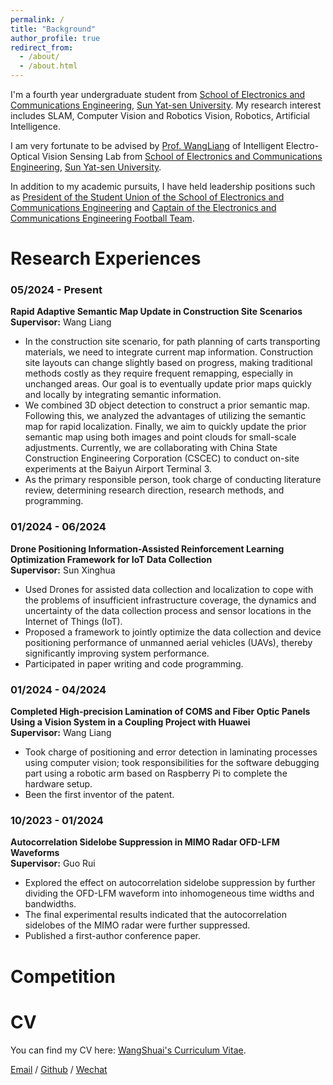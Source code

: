 ```yaml
---
permalink: /
title: "Background"
author_profile: true
redirect_from: 
  - /about/
  - /about.html
---
```

I'm a fourth year undergraduate student from [School of Electronics and Communications Engineering](https://sece.sysu.edu.cn/), [Sun Yat-sen University](https://www.sysu.edu.cn/). My research interest includes SLAM, Computer Vision and Robotics Vision, Robotics, Artificial Intelligence.

I am very fortunate to be advised by [Prof. WangLiang](https://sece.sysu.edu.cn/szll/js/1361718.htm) of Intelligent Electro-Optical Vision Sensing Lab from [School of Electronics and Communications Engineering](https://sece.sysu.edu.cn/), [Sun Yat-sen University](https://www.sysu.edu.cn/).

In addition to my academic pursuits, I have held leadership positions such as [President of the Student Union of the School of Electronics and Communications Engineering](../images/xueshenghui.png) and [Captain of the Electronics and Communications Engineering Football Team](../images/zuqiudui.png).

Research Experiences
========
### 05/2024 - Present  
**Rapid Adaptive Semantic Map Update in Construction Site Scenarios**  
**Supervisor:** Wang Liang  
- In the construction site scenario, for path planning of carts transporting materials, we need to integrate current map information. Construction site layouts can change slightly based on progress, making traditional methods costly as they require frequent remapping, especially in unchanged areas. Our goal is to eventually update prior maps quickly and locally by integrating semantic information.  
- We combined 3D object detection to construct a prior semantic map. Following this, we analyzed the advantages of utilizing the semantic map for rapid localization. Finally, we aim to quickly update the prior semantic map using both images and point clouds for small-scale adjustments. Currently, we are collaborating with China State Construction Engineering Corporation (CSCEC) to conduct on-site experiments at the Baiyun Airport Terminal 3.  
- As the primary responsible person, took charge of conducting literature review, determining research direction, research methods, and programming.

### 01/2024 - 06/2024  
**Drone Positioning Information-Assisted Reinforcement Learning Optimization Framework for IoT Data Collection**  
**Supervisor:** Sun Xinghua  
- Used Drones for assisted data collection and localization to cope with the problems of insufficient infrastructure coverage, the dynamics and uncertainty of the data collection process and sensor locations in the Internet of Things (IoT).  
- Proposed a framework to jointly optimize the data collection and device positioning performance of unmanned aerial vehicles (UAVs), thereby significantly improving system performance.  
- Participated in paper writing and code programming.

### 01/2024 - 04/2024  
**Completed High-precision Lamination of COMS and Fiber Optic Panels Using a Vision System in a Coupling Project with Huawei**  
**Supervisor:** Wang Liang  
- Took charge of positioning and error detection in laminating processes using computer vision; took responsibilities for the software debugging part using a robotic arm based on Raspberry Pi to complete the hardware setup.  
- Been the first inventor of the patent.

### 10/2023 - 01/2024  
**Autocorrelation Sidelobe Suppression in MIMO Radar OFD-LFM Waveforms**  
**Supervisor:** Guo Rui  
- Explored the effect on autocorrelation sidelobe suppression by further dividing the OFD-LFM waveform into inhomogeneous time widths and bandwidths.  
- The final experimental results indicated that the autocorrelation sidelobes of the MIMO radar were further suppressed.  
- Published a first-author conference paper.




Competition
========




CV
========
You can find my CV here: [WangShuai's Curriculum Vitae](../assets/CVWangShuai.pdf).


[Email](mailto:15928277030@163.com) / [Github](https://github.com/wangsh386) / [Wechat](../images/wechat.jpg) 
